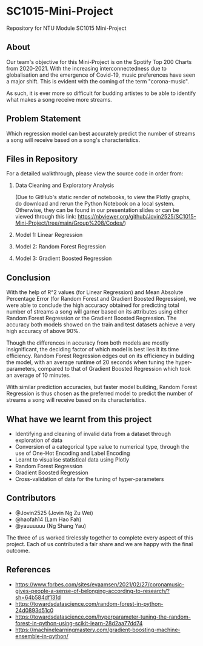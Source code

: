 # SC1015-Mini-Project
Repository for NTU Module SC1015 Mini-Project

## About
Our team's objective for this Mini-Project is on the Spotify Top 200 Charts from 2020-2021. With the increasing interconnectedness due to globalisation and the emergence of Covid-19, music preferences have seen a major shift. This is evident with the coming of the term "corona-music". 

As such, it is ever more so difficult for budding artistes to be able to identify what makes a song receive more streams.

## Problem Statement
Which regression model can best accurately predict the number of streams a song will receive based on a song's characteristics.

## Files in Repository
For a  detailed walkthrough, please view the source code in order from:
1. Data Cleaning and Exploratory Analysis

   (Due to GitHub's static render of notebooks, to view the Plotly graphs, do download and rerun the Python Notebook on a local system. Otherwise, they can be found in our presentation slides or can be viewed through this link: https://nbviewer.org/github/Jovin2525/SC1015-Mini-Project/tree/main/Group%208/Codes/)
   
2. Model 1: Linear Regression
3. Model 2: Random Forest Regression
4. Model 3: Gradient Boosted Regression

## Conclusion
With the help of R^2 values (for Linear Regression) and Mean Absolute Percentage Error (for Random Forest and Gradient Boosted Regression), we were able to conclude the high accuracy obtained for predicting total number of streams a song will garner based on its attributes using either Random Forest Regression or the Gradient Boosted Regression. The accuracy both models showed on the train and test datasets achieve a very high accuracy of above 90%. 

Though the differences in accuracy from both models are mostly insignificant, the deciding factor of which model is best lies it its time efficiency. Random Forest Regression edges out on its efficiency in bulding the model, with an average runtime of 20 seconds when tuning the hyper-parameters, compared to that of Gradient Boosted Regression which took an average of 10 minutes.

With similar prediction accuracies, but faster model building, Random Forest Regression is thus chosen as the preferred model to predict the number of streams a song will receive based on its characteristics.

## What have we learnt from this project
- Identifying and cleaning of invalid data from a dataset through exploration of data
- Conversion of a categorical type value to numerical type, through the use of One-Hot Encoding and Label Encoding
- Learnt to visualise statistical data using Plotly
- Random Forest Regression
- Gradient Boosted Regression
- Cross-validation of data for the tuning of hyper-parameters

## Contributors
- @Jovin2525 (Jovin Ng Zu Wei) 
- @haofah14 (Lam Hao Fah) 
- @yauuuuuu (Ng Shang Yau) 

The three of us worked tirelessly together to complete every aspect of this project. Each of us contributed a fair share and we are happy with the final outcome.

## References
- https://www.forbes.com/sites/evaamsen/2021/02/27/coronamusic-gives-people-a-sense-of-belonging-according-to-research/?sh=64b584df131d
- https://towardsdatascience.com/random-forest-in-python-24d0893d51c0
- https://towardsdatascience.com/hyperparameter-tuning-the-random-forest-in-python-using-scikit-learn-28d2aa77dd74
- https://machinelearningmastery.com/gradient-boosting-machine-ensemble-in-python/

